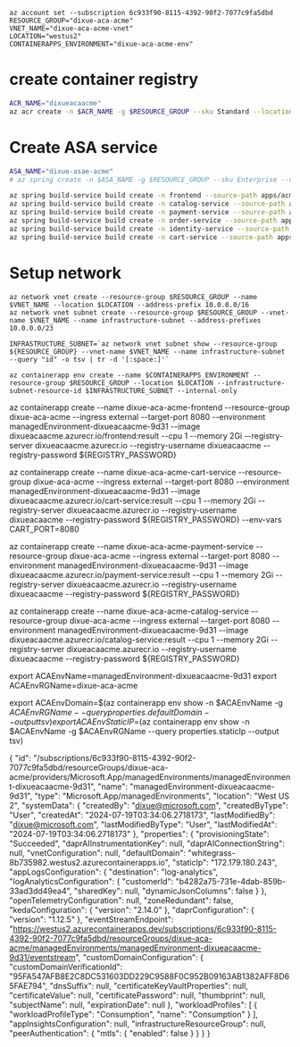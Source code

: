 ```
az account set --subscription 6c933f90-8115-4392-90f2-7077c9fa5dbd
RESOURCE_GROUP="dixue-aca-acme"
VNET_NAME="dixue-aca-acme-vnet"
LOCATION="westus2"
CONTAINERAPPS_ENVIRONMENT="dixue-aca-acme-env"
```

# create container registry
```sh
ACR_NAME="dixueacaacme"
az acr create -n $ACR_NAME -g $RESOURCE_GROUP --sku Standard --location $LOCATION

```

# Create ASA service
```sh
ASA_NAME="dixue-asae-acme"
# az spring create -n $ASA_NAME -g $RESOURCE_GROUP --sku Enterprise --disable-app-insights
```

```sh
az spring build-service build create -n frontend --source-path apps/acme-shopping --service $ASA_NAME -g $RESOURCE_GROUP
az spring build-service build create -n catalog-service --source-path apps/acme-catalog --service $ASA_NAME -g $RESOURCE_GROUP --build-env BP_JVM_VERSION=17
az spring build-service build create -n payment-service --source-path apps/acme-payment --service $ASA_NAME -g $RESOURCE_GROUP --build-env BP_JVM_VERSION=17
az spring build-service build create -n order-service --source-path apps/acme-order --service $ASA_NAME -g $RESOURCE_GROUP
az spring build-service build create -n identity-service --source-path apps/acme-identity --service $ASA_NAME -g $RESOURCE_GROUP
az spring build-service build create -n cart-service --source-path apps/acme-cart --service $ASA_NAME -g $RESOURCE_GROUP
```

# Setup network
```shell
az network vnet create --resource-group $RESOURCE_GROUP --name $VNET_NAME --location $LOCATION --address-prefix 10.0.0.0/16
az network vnet subnet create --resource-group $RESOURCE_GROUP --vnet-name $VNET_NAME --name infrastructure-subnet --address-prefixes 10.0.0.0/23

INFRASTRUCTURE_SUBNET=`az network vnet subnet show --resource-group ${RESOURCE_GROUP} --vnet-name $VNET_NAME --name infrastructure-subnet --query "id" -o tsv | tr -d '[:space:]'`

az containerapp env create --name $CONTAINERAPPS_ENVIRONMENT --resource-group $RESOURCE_GROUP --location $LOCATION --infrastructure-subnet-resource-id $INFRASTRUCTURE_SUBNET --internal-only
```

az containerapp create --name dixue-aca-acme-frontend --resource-group dixue-aca-acme --ingress external --target-port 8080 --environment managedEnvironment-dixueacaacme-9d31 --image dixueacaacme.azurecr.io/frontend:result --cpu 1 --memory 2Gi --registry-server dixueacaacme.azurecr.io --registry-username dixueacaacme --registry-password ${REGISTRY_PASSWORD}

az containerapp create --name dixue-aca-acme-cart-service --resource-group dixue-aca-acme --ingress external --target-port 8080 --environment managedEnvironment-dixueacaacme-9d31 --image dixueacaacme.azurecr.io/cart-service:result --cpu 1 --memory 2Gi --registry-server dixueacaacme.azurecr.io --registry-username dixueacaacme --registry-password ${REGISTRY_PASSWORD} --env-vars CART_PORT=8080

az containerapp create --name dixue-aca-acme-payment-service --resource-group dixue-aca-acme --ingress external --target-port 8080 --environment managedEnvironment-dixueacaacme-9d31 --image dixueacaacme.azurecr.io/payment-service:result --cpu 1 --memory 2Gi --registry-server dixueacaacme.azurecr.io --registry-username dixueacaacme --registry-password ${REGISTRY_PASSWORD}

az containerapp create --name dixue-aca-acme-catalog-service --resource-group dixue-aca-acme --ingress external --target-port 8080 --environment managedEnvironment-dixueacaacme-9d31 --image dixueacaacme.azurecr.io/catalog-service:result --cpu 1 --memory 2Gi --registry-server dixueacaacme.azurecr.io --registry-username dixueacaacme --registry-password ${REGISTRY_PASSWORD}

export ACAEnvName=managedEnvironment-dixueacaacme-9d31
export ACAEnvRGName=dixue-aca-acme

export ACAEnvDomain=$(az containerapp env show -n $ACAEnvName -g $ACAEnvRGName --query properties.defaultDomain --output tsv)
export ACAEnvStaticIP=$(az containerapp env show -n $ACAEnvName -g $ACAEnvRGName --query properties.staticIp --output tsv)

{
    "id": "/subscriptions/6c933f90-8115-4392-90f2-7077c9fa5dbd/resourceGroups/dixue-aca-acme/providers/Microsoft.App/managedEnvironments/managedEnvironment-dixueacaacme-9d31",
    "name": "managedEnvironment-dixueacaacme-9d31",
    "type": "Microsoft.App/managedEnvironments",
    "location": "West US 2",
    "systemData": {
        "createdBy": "dixue@microsoft.com",
        "createdByType": "User",
        "createdAt": "2024-07-19T03:34:06.2718173",
        "lastModifiedBy": "dixue@microsoft.com",
        "lastModifiedByType": "User",
        "lastModifiedAt": "2024-07-19T03:34:06.2718173"
    },
    "properties": {
        "provisioningState": "Succeeded",
        "daprAIInstrumentationKey": null,
        "daprAIConnectionString": null,
        "vnetConfiguration": null,
        "defaultDomain": "whitegrass-8b735982.westus2.azurecontainerapps.io",
        "staticIp": "172.179.180.243",
        "appLogsConfiguration": {
            "destination": "log-analytics",
            "logAnalyticsConfiguration": {
                "customerId": "b4282a75-731e-4dab-859b-33ad3dd49ea4",
                "sharedKey": null,
                "dynamicJsonColumns": false
            }
        },
        "openTelemetryConfiguration": null,
        "zoneRedundant": false,
        "kedaConfiguration": {
            "version": "2.14.0"
        },
        "daprConfiguration": {
            "version": "1.12.5"
        },
        "eventStreamEndpoint": "https://westus2.azurecontainerapps.dev/subscriptions/6c933f90-8115-4392-90f2-7077c9fa5dbd/resourceGroups/dixue-aca-acme/managedEnvironments/managedEnvironment-dixueacaacme-9d31/eventstream",
        "customDomainConfiguration": {
            "customDomainVerificationId": "95FA547AFB8E2C8DC531603DD229C9588F0C952B09163AB1382AFF8D65FAE794",
            "dnsSuffix": null,
            "certificateKeyVaultProperties": null,
            "certificateValue": null,
            "certificatePassword": null,
            "thumbprint": null,
            "subjectName": null,
            "expirationDate": null
        },
        "workloadProfiles": [
            {
                "workloadProfileType": "Consumption",
                "name": "Consumption"
            }
        ],
        "appInsightsConfiguration": null,
        "infrastructureResourceGroup": null,
        "peerAuthentication": {
            "mtls": {
                "enabled": false
            }
        }
    }
}